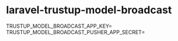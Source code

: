 # laravel-trustup-model-broadcast

TRUSTUP_MODEL_BROADCAST_APP_KEY=
TRUSTUP_MODEL_BROADCAST_PUSHER_APP_SECRET=